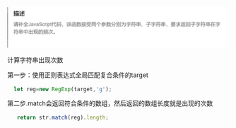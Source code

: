 ![66960578581](assets/1669605785814.png)

计算字符串出现次数

第一步：使用正则表达式全局匹配复合条件的target

~~~js
  let reg=new RegExp(target,'g');
~~~

第二步.match会返回符合条件的数组，然后返回的数组长度就是出现的次数

~~~js
   return str.match(reg).length;
~~~



